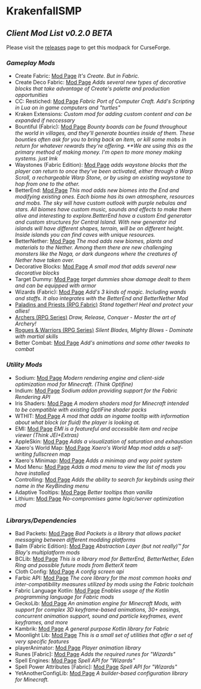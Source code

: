 # KrakenfallSMP
## _Client Mod List v0.2.0 BETA_
Please visit the [releases](https://github.com/Krakenfall/KrakenfallSMP/releases) page to get this modpack for CurseForge.

### _Gameplay Mods_
- Create Fabric: [Mod Page](https://www.curseforge.com/minecraft/mc-mods/create-fabric)
_It's Create. But in Fabric._
- Create Deco Fabric: [Mod Page](https://www.curseforge.com/minecraft/mc-mods/create-deco-fabric)
_Adds several new types of decorative blocks that take advantage of Create's palette_
_and production opportunities_
- CC: Restiched: [Mod Page](https://www.curseforge.com/minecraft/mc-mods/cc-restitched)
_Fabric Port of Computer Craft. Add's Scripting in Lua on in game computers and "turtles"_
- Kraken Extensions:
_Custom mod for adding custom content and can be expanded if neccessary_
- Bountiful (Fabric): [Mod Page](https://www.curseforge.com/minecraft/mc-mods/cc-restitched)
_Bounty boards can be found throughout the world in villages, and they'll generate bounties inside of them._
_These bounties often ask for you to bring back an item, or kill some mobs in return for whatever rewards they're offering._
_**We are using this as the primary method of making money. I'm open to more money making systems. just lmk_
- Waystones (Fabric Edition): [Mod Page](https://www.curseforge.com/minecraft/mc-mods/waystones-fabric)
_adds waystone blocks that the player can return to once they've been activated, either through a Warp Scroll,_
_a rechargeable Warp Stone, or by using an existing waystone to hop from one to the other._
- BetterEnd: [Mod Page](https://www.curseforge.com/minecraft/mc-mods/betterend)
_This mod adds new biomes into the End and modifying existing ones. Each biome has its own atmosphere,_
_resources and mobs. The sky will have custom outlook with purple nebulas and stars. All biomes have_
_custom music, sounds and effects to make them alive and interesting to explore.BetterEnd have a custom_
_End generator and custom structures for Central Island. With new generator ind islands will have_
_different shapes, terrain, will be on different height. Inside islands you can find caves with unique resources._
- BetterNether: [Mod Page](https://www.curseforge.com/minecraft/mc-mods/betternether)
_The mod adds new biomes, plants and materials to the Nether. Among them there are new challenging_
_monsters like the Naga, or dark dungeons where the creatures of Nether have taken over._
- Decorative Blocks: [Mod Page](https://www.curseforge.com/minecraft/mc-mods/decorative-blocks)
_A small mod that adds several new decorative blocks_
- Target Dummy: [Mod Page](https://www.curseforge.com/minecraft/mc-mods/mmmmmmmmmmmm)
_target dummies show damage dealt to them and can be equipped with armor_
- Wizards (Fabric): [Mod Page](https://www.curseforge.com/minecraft/mc-mods/wizards)
_Add's 3 kinds of magic. Including wands and staffs. It also integrates with the BetterEnd_
_and BetterNether Mod_
- [Paladins and Priests (RPG Fabric)](https://www.curseforge.com/minecraft/mc-mods/paladins-and-priests)
_Stand together! Heal and protect your allies!_
- [Archers (RPG Series)](https://www.curseforge.com/minecraft/mc-mods/archers)
_Draw, Release, Conquer - Master the art of Archery!_
- [Rogues & Warriors (RPG Series)](https://www.curseforge.com/minecraft/mc-mods/rogues-and-warriors)
_Silent Blades, Mighty Blows - Dominate with martial skills_
- Better Combat: [Mod Page](https://www.curseforge.com/minecraft/mc-mods/better-combat-by-daedelus)
_Add's animations and some other tweaks to combat_

### _Utility Mods_
- Sodium: [Mod Page](https://modrinth.com/mod/sodium)
_Modern rendering engine and client-side optimization mod for Minecraft. (Think Optifine)_
- Indium: [Mod Page](https://modrinth.com/mod/indium)
_Sodium addon providing support for the Fabric Rendering API_
- Iris Shaders: [Mod Page](https://modrinth.com/mod/iris)
_A modern shaders mod for Minecraft intended to be compatible with existing OptiFine shader packs_
- WTHIT: [Mod Page](https://www.curseforge.com/minecraft/mc-mods/wthit)
_A mod that adds an ingame tooltip with information about what block (or fluid) the player is looking at._
- EMI: [Mod Page](https://www.curseforge.com/minecraft/mc-mods/emi)
_EMI is a featureful and accessible item and recipe viewer (Think JEI+Extras)_
- AppleSkin: [Mod Page](https://www.curseforge.com/minecraft/mc-mods/appleskin)
_Adds a visualization of saturation and exhaustion_
- Xaero's World Map: [Mod Page](https://www.curseforge.com/minecraft/mc-mods/xaeros-world-map)
_Xaero's World Map mod adds a self-writing fullscreen map_
- Xaero's Minimap: [Mod Page](https://www.curseforge.com/minecraft/mc-mods/xaeros-minimap)
_Adds a minimap and way point system_
- Mod Menu: [Mod Page](https://modrinth.com/mod/modmenu?fromcf)
_Adds a mod menu to view the list of mods you have installed_
- Controlling: [Mod Page](https://www.curseforge.com/minecraft/mc-mods/controlling)
_Adds the ability to search for keybinds using their name in the KeyBinding menu_
- Adaptive Tooltips: [Mod Page](https://www.curseforge.com/minecraft/mc-mods/adaptive-tooltips)
_Better tooltips than vanilla_
- Lithium: [Mod Page](https://modrinth.com/mod/lithium)
_No-compromises game logic/server optimization mod_

### _Librarys/Dependencies_
- Bad Packets: [Mod Page](https://www.curseforge.com/minecraft/mc-mods/badpackets)
_Bad Packets is a library that allows packet messaging between different modding platforms_
- Balm (Fabric Edition): [Mod Page](https://www.curseforge.com/minecraft/mc-mods/balm-fabric)
_Abstraction Layer (but not really)™ for Blay's multiplatform mods_
- BCLib: [Mod Page](https://www.curseforge.com/minecraft/mc-mods/bclib)
_This is a library mod for BetterEnd, BetterNether, Eden Ring and possible future mods from BetterX team_
- Cloth Config: [Mod Page](https://www.curseforge.com/minecraft/mc-mods/cloth-config)
_A config screen api_
- Farbic API: [Mod Page](https://www.curseforge.com/minecraft/mc-mods/fabric-api)
_The core library for the most common hooks and inter-compatibility measures utilized by mods_
_using the Fabric toolchain_
- Fabric Language Kotlin: [Mod Page](https://www.curseforge.com/minecraft/mc-mods/fabric-language-kotlin)
_Enables usage of the Kotlin programming language for Fabric mods_
- GeckoLib: [Mod Page](https://www.curseforge.com/minecraft/mc-mods/geckolib)
_An animation engine for Minecraft Mods, with support for complex 3D keyframe-based animations, 30+_
_easings, concurrent animation support, sound and particle keyframes, event keyframes, and more_
- Kambrik: [Mod Page](https://www.curseforge.com/minecraft/mc-mods/kambrik)
_A general purpose Kotlin library for Fabric_
- Moonlight Lib: [Mod Page](https://www.curseforge.com/minecraft/mc-mods/selene)
_This is a small set of utilities that offer a set of very specific features_
- playerAnimator: [Mod Page](https://www.curseforge.com/minecraft/mc-mods/playeranimator)
_Player animation library_
- Runes [Fabric]: [Mod Page](https://www.curseforge.com/minecraft/mc-mods/rune-crafting)
_Adds the required runes for "Wizards"_
- Spell Engines: [Mod Page](https://www.curseforge.com/minecraft/mc-mods/spell-engine)
_Spell API for "Wizards"_
- Spell Power Attributes [Fabric]: [Mod Page](https://www.curseforge.com/minecraft/mc-mods/spell-power)
_Spell API for "Wizards"_
- YetAnotherConfigLib: [Mod Page](https://www.curseforge.com/minecraft/search?page=1&pageSize=20&sortType=1&search=YetAnotherCOnfig)
_A builder-based configuration library for Minecraft._
